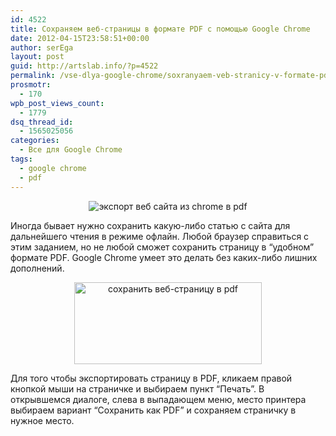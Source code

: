 ```yaml
---
id: 4522
title: Сохраняем веб-страницы в формате PDF с помощью Google Сhrome
date: 2012-04-15T23:58:51+00:00
author: serEga
layout: post
guid: http://artslab.info/?p=4522
permalink: /vse-dlya-google-chrome/soxranyaem-veb-stranicy-v-formate-pdf-s-pomoshhyu-google-shrome/
prosmotr:
  - 170
wpb_post_views_count:
  - 1779
dsq_thread_id:
  - 1565025056
categories:
  - Все для Google Chrome
tags:
  - google chrome
  - pdf
---
```

<center>
  <img src="https://cldup.com/YvPZ2nM2Pv.jpg" alt="экспорт веб сайта из chrome в pdf" title="webpage_to_pdf_googlechrome" class="aligncenter size-medium wp-image-4524" />
</center>

Иногда бывает нужно сохранить какую-либо статью с сайта для дальнейшего чтения в режиме офлайн. Любой браузер справиться с этим заданием, но не любой сможет сохранить страницу в &#8220;удобном&#8221; формате PDF. Google Chrome умеет это делать без каких-либо лишних дополнений.

<center>
  <a href="https://cldup.com/Ohbe8hw2o2.jpg"><img src="https://cldup.com/-JMrM8HFlI.jpg" alt="сохранить веб-страницу в pdf" title="save_as_pdf" width="300" height="131" class="aligncenter size-medium wp-image-4523" /></a>
</center>

Для того чтобы экспортировать страницу в PDF, кликаем правой кнопкой мыши на страничке и выбираем пункт &#8220;Печать&#8221;. В открывшемся диалоге, слева в выпадающем меню, место принтера выбираем вариант &#8220;Сохранить как PDF&#8221; и сохраняем страничку в нужное место.